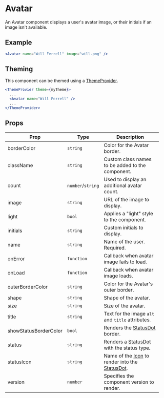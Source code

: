 # Avatar

An Avatar component displays a user's avatar image, or their initials if an image isn't available.

## Example

```jsx
<Avatar name="Will Ferrell" image="will.png" />
```

## Theming

This component can be themed using a [ThemeProvider](../styled).

```jsx
<ThemeProvier theme={myTheme}>
  ...
  <Avatar name="Will Ferrell" />
  ...
</ThemeProvider>
```

## Props

| Prop                  | Type              | Description                                                               |
| --------------------- | ----------------- | ------------------------------------------------------------------------- |
| borderColor           | `string`          | Color for the Avatar border.                                              |
| className             | `string`          | Custom class names to be added to the component.                          |
| count                 | `number`/`string` | Used to display an additional avatar count.                               |
| image                 | `string`          | URL of the image to display.                                              |
| light                 | `bool`            | Applies a "light" style to the component.                                 |
| initials              | `string`          | Custom initials to display.                                               |
| name                  | `string`          | Name of the user. Required.                                               |
| onError               | `function`        | Callback when avatar image fails to load.                                 |
| onLoad                | `function`        | Callback when avatar image loads.                                         |
| outerBorderColor      | `string`          | Color for the Avatar's outer border.                                      |
| shape                 | `string`          | Shape of the avatar.                                                      |
| size                  | `string`          | Size of the avatar.                                                       |
| title                 | `string`          | Text for the image `alt` and `title` attributes.                          |
| showStatusBorderColor | `bool`            | Renders the [StatusDot](../StatusDot) border.                             |
| status                | `string`          | Renders a [StatusDot](../StatusDot) with the status type.                 |
| statusIcon            | `string`          | Name of the [Icon](../Icon) to render into the [StatusDot](../StatusDot). |
| version               | `number`          | Specifies the component version to render.                                |
